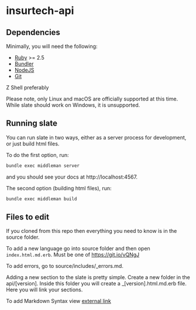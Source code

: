 # insurtech-api

## Dependencies

Minimally, you will need the following:

* [Ruby](https://www.ruby-lang.org/en/) >= 2.5
* [Bundler](https://bundler.io/)
* [NodeJS](https://nodejs.org/en/)
* [Git](https://git-scm.com/)

Z Shell preferably

Please note, only Linux and macOS are officially supported at this time. While slate should work on Windows, it is unsupported.


## Running slate

You can run slate in two ways, either as a server process for development, or just build html files.

To do the first option, run:

```bash
bundle exec middleman server
```

and you should see your docs at http://localhost:4567.

The second option (building html files), run:

```bash
bundle exec middleman build
```

## Files to edit

If you cloned from this repo then everything you need to know is in the source folder. 

To add a new language go into source folder and then open `index.html.md.erb`. Must be one of https://git.io/vQNgJ

To add errors, go to source/includes/_errors.md.

Adding a new section to the slate is pretty simple. Create a new folder in the api/[version]. Inside this folder you will create a _[version].html.md.erb file. Here you will link your sections. 

To add Markdown Syntax view [external link](https://github.com/slatedocs/slate/wiki/Markdown-Syntax)
